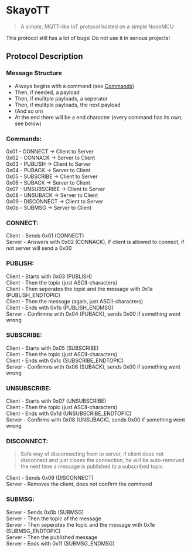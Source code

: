# SkayoTT

> A simple, MQTT-like IoT protocol hosted on a simple NodeMCU

This protocol still has a lot of bugs! Do not use it in serious projects!



## Protocol Description

### Message Structure
- Always begins with a command (see [Commands](#commands))
- Then, if needed, a payload
- Then, if mulitple payloads, a seperator
- Then, if mulitple payloads, the next payload
- (And so on)
- At the end there will be a end character (every command has its own, see below)

### Commands:
0x01 - CONNECT      -> Client to Server  
0x02 - CONNACK      -> Server to Client  
0x03 - PUBLISH      -> Client to Server  
0x04 - PUBACK       -> Server to Client  
0x05 - SUBSCRIBE    -> Client to Server  
0x06 - SUBACK       -> Server to Client  
0x07 - UNSUBSCRIBE  -> Client to Server  
0x08 - UNSUBACK     -> Server to Client  
0x09 - DISCONNECT   -> Client to Server  
0x0b - SUBMSG       -> Server to Client  

### CONNECT:
Client - Sends 0x01 (CONNECT)  
Server - Answers with 0x02 (CONNACK), if client is allowed to connect, if not server will send a 0x00

### PUBLISH:
Client - Starts with 0x03 (PUBLISH)  
Client - Then the topic (just ASCII-characters)  
Client - Then seperates the topic and the message with 0x1a (PUBLISH_ENDTOPIC)  
Client - Then the message (again, just ASCII-characters)  
Client - Ends with 0x1b (PUBLISH_ENDMSG)  
Server - Confirmns with 0x04 (PUBACK), sends 0x00 if something went wrong

### SUBSCRIBE: 
Client - Starts with 0x05 (SUBSCRIBE)  
Client - Then the topic (just ASCII-characters)  
Client - Ends with 0x1c (SUBSCRIBE_ENDTOPIC)  
Server - Confirmns with 0x06 (SUBACK), sends 0x00 if something went wrong

### UNSUBSCRIBE:
Client - Starts with 0x07 (UNSUBSCRIBE)  
Client - Then the topic (just ASCII-characters)  
Client - Ends with 0x1d (UNSUBSCRIBE_ENDTOPIC)  
Server - Confirms with 0x08 (UNSUBACK), sends 0x00 if something went wrong

### DISCONNECT:
> Safe way of disconnecting from to server, if client does not disconnect and just closes the connection, he will be auto-removed the next time a message is published to a subscribed topic.

Client - Sends 0x09 (DISCONNECT)  
Server - Removes the client, does not confirm the command

### SUBMSG:
Server - Sends 0x0b (SUBMSG)  
Server - Then the topic of the message  
Server - Then seperates the topic and the message with 0x1e (SUBMSG_ENDTOPIC)  
Server - Then the published message  
Server - Ends with 0x1f (SUBMSG_ENDMSG)

